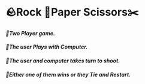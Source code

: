 <h1> 🪨Rock 📃Paper Scissors✂️</h1>

<h4><i>💫Two Player game.</i></h4>
<h4><i>💫The user Plays with Computer.</i></h4>
<h4><i>💫The user and computer takes turn to shoot.</i></h4>
<h4><i>💫Either one of them wins or they Tie and Restart.</i></h4>



